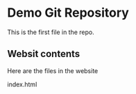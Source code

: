 # Demo Git Repository

This is the first  file in the repo.

## Websit contents

Here are the files in the website

index.html